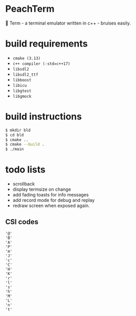 # PeachTerm

🍑 Term - a terminal emulator written in c++ - bruises easily.

# build requirements

- `cmake (3.13)`
- `c++ compiler (-std=c++17)`
- `libsdl2`
- `libsdl2_ttf`
- `libboost`
- `libicu`
- `libgtest`
- `libgmock`

# build instructions
```sh
$ mkdir bld
$ cd bld
$ cmake ..
$ cmake --build .
$ ./main

```

# todo lists
- scrollback
- display termsize on change
- add fading toasts for info messages
- add record mode for debug and replay
- redraw screen when exposed again.

## CSI codes
```
'@'
'B'
'A'
'P'
'm'
'J'
'c'
'C'
'H'
'K'
'r'
'l'
's'
'h'
'M'
'L'
'n'
't'
```
